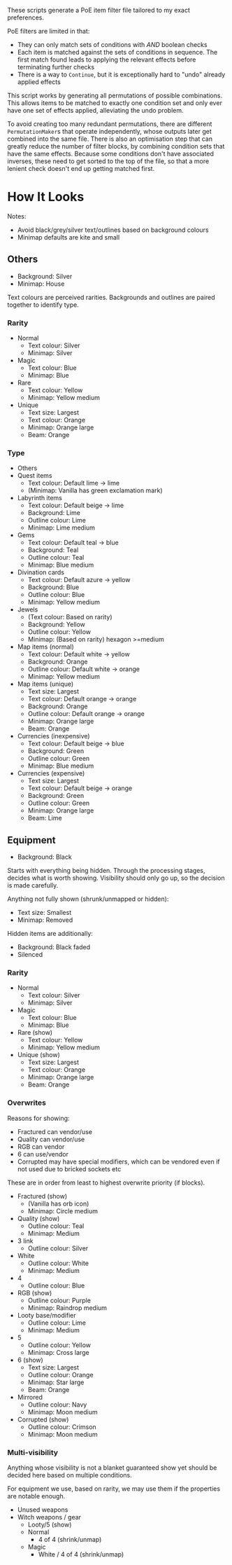 These scripts generate a PoE item filter file tailored to my exact preferences.

PoE filters are limited in that:

- They can only match sets of conditions with *AND* boolean checks
- Each item is matched against the sets of conditions in sequence. The first match found leads to applying the relevant effects before terminating further checks
- There is a way to `Continue`, but it is exceptionally hard to "undo" already applied effects

This script works by generating all permutations of possible combinations. This allows items to be matched to exactly one condition set and only ever have one set of effects applied, alleviating the undo problem.

To avoid creating too many redundant permutations, there are different `PermutationMaker`s that operate independently, whose outputs later get combined into the same file. There is also an optimisation step that can greatly reduce the number of filter blocks, by combining condition sets that have the same effects. Because some conditions don't have associated inverses, these need to get sorted to the top of the file, so that a more lenient check doesn't end up getting matched first.

# How It Looks

Notes:

- Avoid black/grey/silver text/outlines based on background colours
- Minimap defaults are kite and small

## Others

- Background: Silver
- Minimap: House

Text colours are perceived rarities. Backgrounds and outlines are paired together to identify type.

### Rarity

- Normal
	- Text colour: Silver
	- Minimap: Silver
- Magic
	- Text colour: Blue
	- Minimap: Blue
- Rare
	- Text colour: Yellow
	- Minimap: Yellow medium
- Unique
	- Text size: Largest
	- Text colour: Orange
	- Minimap: Orange large
	- Beam: Orange

### Type

- Others
- Quest items
	- Text colour: Default lime → lime
	- (Minimap: Vanilla has green exclamation mark)
- Labyrinth items
	- Text colour: Default beige → lime
	- Background: Lime
	- Outline colour: Lime
	- Minimap: Lime medium
- Gems
	- Text colour: Default teal → blue
	- Background: Teal
	- Outline colour: Teal
	- Minimap: Blue medium
- Divination cards
	- Text colour: Default azure → yellow
	- Background: Blue
	- Outline colour: Blue
	- Minimap: Yellow medium
- Jewels
	- (Text colour: Based on rarity)
	- Background: Yellow
	- Outline colour: Yellow
	- Minimap: (Based on rarity) hexagon >=medium
- Map items (normal)
	- Text colour: Default white → yellow
	- Background: Orange
	- Outline colour: Default white → orange
	- Minimap: Yellow medium
- Map items (unique)
	- Text size: Largest
	- Text colour: Default orange → orange
	- Background: Orange
	- Outline colour: Default orange → orange
	- Minimap: Orange large
	- Beam: Orange
- Currencies (inexpensive)
	- Text colour: Default beige → blue
	- Background: Green
	- Outline colour: Green
	- Minimap: Blue medium
- Currencies (expensive)
	- Text size: Largest
	- Text colour: Default beige → orange
	- Background: Green
	- Outline colour: Green
	- Minimap: Orange large
	- Beam: Lime

## Equipment

- Background: Black

Starts with everything being hidden. Through the processing stages, decides what is worth showing. Visibility should only go up, so the decision is made carefully.

Anything not fully shown (shrunk/unmapped or hidden):

- Text size: Smallest
- Minimap: Removed

Hidden items are additionally:

- Background: Black faded
- Silenced

### Rarity

- Normal
	- Text colour: Silver
	- Minimap: Silver
- Magic
	- Text colour: Blue
	- Minimap: Blue
- Rare (show)
	- Text colour: Yellow
	- Minimap: Yellow medium
- Unique (show)
	- Text size: Largest
	- Text colour: Orange
	- Minimap: Orange large
	- Beam: Orange

### Overwrites

Reasons for showing:

- Fractured can vendor/use
- Quality can vendor/use
- RGB can vendor
- 6 can use/vendor
- Corrupted may have special modifiers, which can be vendored even if not used due to bricked sockets etc

These are in order from least to highest overwrite priority (if blocks).

- Fractured (show)
	- (Vanilla has orb icon)
	- Minimap: Circle medium
- Quality (show)
	- Outline colour: Teal
	- Minimap: Medium
- 3 link
	- Outline colour: Silver
- White
	- Outline colour: White
	- Minimap: Medium
- 4
	- Outline colour: Blue
- RGB (show)
	- Outline colour: Purple
	- Minimap: Raindrop medium
- Looty base/modifier
	- Outline colour: Lime
	- Minimap: Medium
- 5
	- Outline colour: Yellow
	- Minimap: Cross large
- 6 (show)
	- Text size: Largest
	- Outline colour: Orange
	- Minimap: Star large
	- Beam: Orange
- Mirrored
	- Outline colour: Navy
	- Minimap: Moon medium
- Corrupted (show)
	- Outline colour: Crimson
	- Minimap: Moon medium

### Multi-visibility

Anything whose visibility is not a blanket guaranteed show yet should be decided here based on multiple conditions.

For equipment we use, based on rarity, we may use them if the properties are notable enough.

- Unused weapons
- Witch weapons / gear
	- Looty/5 (show)
	- Normal
		- 4 of 4 (shrink/unmap)
	- Magic
		- White / 4 of 4 (shrink/unmap)
